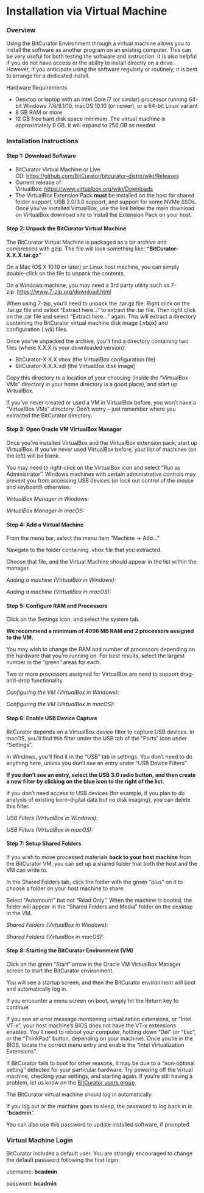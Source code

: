 Installation via Virtual Machine
================================





### Overview

Using the BitCurator Environment through a virtual machine allows you to install the software as another program on an existing computer. This can be very useful for both testing the software and instruction. It is also helpful if you do not have access or the ability to install directly on a drive. However, if you anticipate using the software regularly or routinely, it is best to arrange for a dedicated install. 

Hardware Requirements

* Desktop or laptop with an Intel Core i7 (or similar) processor running 64-bit Windows 7/8/8.1/10, macOS 10.10 (or newer), or a 64-bit Linux variant
* 8 GB RAM or more
* 12 GB free hard disk space minimum. The virtual machine is approximately 9 GB. It will expand to 256 GB as needed

### Installation Instructions

#### Step 1: Download Software

* BitCurator Virtual Machine or Live CD: <https://github.com/BitCurator/bitcurator-distro/wiki/Releases>
* Current release of VirtualBox: <https://www.virtualbox.org/wiki/Downloads>
* The VirtualBox Extension Pack **must** be installed on the host for shared folder support, USB 2.0/3.0 support, and support for some NVMe SSDs. Once you’ve installed VirtualBox, use the link below the main download on VirtualBox download site to install the Extension Pack on your host.

#### Step 2: Unpack the BitCurator Virtual Machine

The BitCurator Virtual Machine is packaged as a tar archive and compressed with gzip. The file will look something like: **“BitCurator-X.X.X.tar.gz”**

On a Mac (OS X 10.10 or later) or Linux host machine, you can simply double-click on the file to unpack the contents.

On a Windows machine, you may need a 3rd party utility such as 7-zip: <https://www.7-zip.org/download.html>

When using 7-zip, you’ll need to unpack the .tar.gz file. Right click on the .tar.gz file and select “Extract here…” to extract the .tar file. Then right click on the .tar file and select “Extract here…” again. This will extract a directory containing the BitCurator virtual machine disk image (.vbox) and configuration (.vdi) files.

Once you’ve unpacked the archive, you’ll find a directory containing two files (where X.X.X is your downloaded version):

* BitCurator-X.X.X.vbox (the VirtualBox configuration file)
* BitCurator-X.X.X.vdi (the VirtualBox disk image)

Copy this directory to a location of your choosing (inside the “VirtualBox VMs” directory in your home directory is a good place), and start up VirtualBox.

If you’ve never created or used a VM in VirtualBox before, you won’t have a “VirtualBox VMs” directory. Don’t worry – just remember where you extracted the BitCurator directory.

#### Step 3: Open Oracle VM VirtualBox Manager

Once you’ve installed VirtualBox and the VirtualBox extension pack, start up VirtualBox. If you’ve never used VirtualBox before, your list of machines (on the left) will be blank.

You may need to right-click on the VirtualBox icon and select “Run as Administrator”. Windows machines with certain administrative controls may prevent you from accessing USB devices (or lock out control of the mouse and keyboard) otherwise.

*VirtualBox Manager in Windows:*

*VirtualBox Manager in macOS:*

#### Step 4: Add a Virtual Machine

From the menu bar, select the menu item “Machine -> Add…”

Navigate to the folder containing .vbox file that you extracted.

Choose that file, and the Virtual Machine should appear in the list within the manager.

*Adding a machine (VirtualBox in Windows):*

*Adding a machine (VirtualBox in macOS):*

#### Step 5: Configure RAM and Processors

Click on the Settings icon, and select the system tab.

**We recommend a minimum of 4096 MB RAM and 2 processors assigned to the VM.**

You may wish to change the RAM and number of processors depending on the hardware that you’re running on. For best results, select the largest number in the “green” areas for each.

Two or more processors assigned for VirtualBox are need to support drag-and-drop functionality.

*Configuring the VM (VirtualBox in Windows):*

*Configuring the VM (VirtualBox in macOS):*

#### Step 6: Enable USB Device Capture

BitCurator depends on a VirtualBox device filter to capture USB devices. In macOS, you’ll find this filter under the USB tab of the “Ports” icon under “Settings”.

In Windows, you’ll find it in the “USB” tab in settings. You don’t need to do anything here, unless you don’t see an entry under “USB Device Filters”.

**If you don’t see an entry, select the USB 3.0 radio button, and then create a new filter by clicking on the blue icon to the right of the list.**

If you don’t need access to USB devices (for example, if you plan to do analysis of existing born-digital data but no disk imaging), you can delete this filter.

*USB Filters (VirtualBox in Windows):*

*USB Filters (VirtualBox in macOS):*

#### Step 7: Setup Shared Folders

If you wish to move processed materials **back to your host machine** from the BitCurator VM, you can set up a shared folder that both the host and the VM can write to.

In the Shared Folders tab, click the folder with the green “plus” on it to choose a folder on your host machine to share.

Select “Automount” but not “Read Only”. When the machine is booted, the folder will appear in the “Shared Folders and Media” folder on the desktop in the VM.

*Shared Folders (VirtualBox in Windows):*

*Shared Folders (VirtualBox in macOS):*

#### Step 8: Starting the BitCurator Environment (VM)

Click on the green “Start” arrow in the Oracle VM VirtualBox Manager screen to start the BitCurator environment.

You will see a startup screen, and then the BitCurator environment will boot and automatically log in.

If you encounter a menu screen on boot, simply hit the Return key to continue.

If you see an error message mentioning virtualization extensions, or “Intel VT-x”, your host machine’s BIOS does not have the VT-x extensions enabled. You’ll need to reboot your computer, holding down “Del” (or “Esc”, or the “ThinkPad” button, depending on your machine). Once you’re in the BIOS, locate the correct menu entry and enable the “Intel Virtualization Extensions”.

If BitCurator fails to boot for other reasons, it may be due to a “non-optimal setting” detected for your particular hardware. Try powering off the virtual machine, checking your settings, and starting again. If you’re still having a problem, let us know on the [BitCurator users group](https://groups.google.com/forum/#!forum/bitcurator-users).

The BitCurator virtual machine should log in automatically.

If you log out or the machine goes to sleep, the password to log back in is “**bcadmin**”.

You can also use this password to update installed software, if prompted.

### Virtual Machine Login

BitCurator includes a default user. You are strongly encouraged to change the default password following the first login.

username: **bcadmin**

password: **bcadmin**

  











